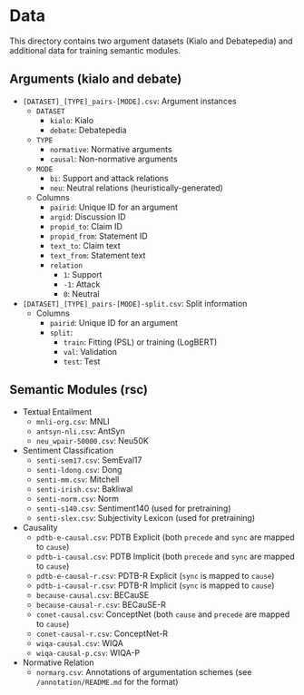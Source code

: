 # Data
This directory contains two argument datasets (Kialo and Debatepedia) and additional data for training semantic modules.

## Arguments (kialo and debate)
* `[DATASET]_[TYPE]_pairs-[MODE].csv`: Argument instances
  * `DATASET`
    * `kialo`: Kialo
    * `debate`: Debatepedia
  * `TYPE`
    * `normative`: Normative arguments
    * `causal`: Non-normative arguments
  * `MODE`
    * `bi`: Support and attack relations
    * `neu`: Neutral relations (heuristically-generated)
  * Columns
    * `pairid`: Unique ID for an argument
    * `argid`: Discussion ID
    * `propid_to`: Claim ID
    * `propid_from`: Statement ID
    * `text_to`: Claim text
    * `text_from`: Statement text
    * `relation`
      - `1`: Support
      - `-1`: Attack
      - `0`: Neutral
* `[DATASET]_[TYPE]_pairs-[MODE]-split.csv`: Split information
  * Columns
    * `pairid`: Unique ID for an argument
    * `split`:
      - `train`: Fitting (PSL) or training (LogBERT)
      - `val`: Validation
      - `test`: Test

## Semantic Modules (rsc)
* Textual Entailment
  * `mnli-org.csv`: MNLI
  * `antsyn-nli.csv`: AntSyn
  * `neu_wpair-50000.csv`: Neu50K
* Sentiment Classification
  * `senti-sem17.csv`: SemEval17
  * `senti-ldong.csv`: Dong
  * `senti-mm.csv`: Mitchell
  * `senti-irish.csv`: Bakliwal
  * `senti-norm.csv`: Norm
  * `senti-s140.csv`: Sentiment140 (used for pretraining)
  * `senti-slex.csv`: Subjectivity Lexicon (used for pretraining)
* Causality
  * `pdtb-e-causal.csv`: PDTB Explicit (both `precede` and `sync` are mapped to `cause`)
  * `pdtb-i-causal.csv`: PDTB Implicit (both `precede` and `sync` are mapped to `cause`)
  * `pdtb-e-causal-r.csv`: PDTB-R Explicit (`sync` is mapped to `cause`)
  * `pdtb-i-causal-r.csv`: PDTB-R Implicit (`sync` is mapped to `cause`)
  * `because-causal.csv`: BECauSE
  * `because-causal-r.csv`: BECauSE-R
  * `conet-causal.csv`: ConceptNet (both `cause` and `precede` are mapped to `cause`)
  * `conet-causal-r.csv`: ConceptNet-R
  * `wiqa-causal.csv`: WIQA
  * `wiqa-causal-p.csv`: WIQA-P
* Normative Relation
  * `normarg.csv`: Annotations of argumentation schemes (see `/annotation/README.md` for the format)
